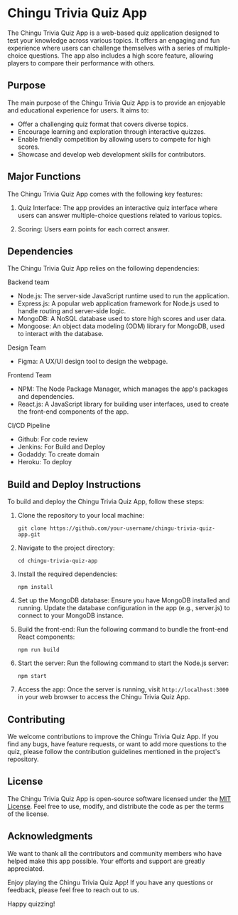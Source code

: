# Chingu Trivia Quiz App

The Chingu Trivia Quiz App is a web-based quiz application designed to test your knowledge across various topics. It offers an engaging and fun experience where users can challenge themselves with a series of multiple-choice questions. The app also includes a high score feature, allowing players to compare their performance with others.

## Purpose

The main purpose of the Chingu Trivia Quiz App is to provide an enjoyable and educational experience for users. It aims to:

- Offer a challenging quiz format that covers diverse topics.
- Encourage learning and exploration through interactive quizzes.
- Enable friendly competition by allowing users to compete for high scores.
- Showcase and develop web development skills for contributors.

## Major Functions

The Chingu Trivia Quiz App comes with the following key features:

1. Quiz Interface: The app provides an interactive quiz interface where users can answer multiple-choice questions related to various topics.

2. Scoring: Users earn points for each correct answer.

## Dependencies

The Chingu Trivia Quiz App relies on the following dependencies:

Backend team

- Node.js: The server-side JavaScript runtime used to run the application.
- Express.js: A popular web application framework for Node.js used to handle routing and server-side logic.
- MongoDB: A NoSQL database used to store high scores and user data.
- Mongoose: An object data modeling (ODM) library for MongoDB, used to interact with the database.

Design Team

- Figma: A UX/UI design tool to design the webpage.


Frontend Team

- NPM: The Node Package Manager, which manages the app's packages and dependencies.
- React.js: A JavaScript library for building user interfaces, used to create the front-end components of the app.

CI/CD Pipeline

- Github: For code review
- Jenkins: For Build and Deploy
- Godaddy: To create domain
- Heroku: To deploy

## Build and Deploy Instructions

To build and deploy the Chingu Trivia Quiz App, follow these steps:

1. Clone the repository to your local machine:

   ```
   git clone https://github.com/your-username/chingu-trivia-quiz-app.git
   ```

2. Navigate to the project directory:

   ```
   cd chingu-trivia-quiz-app
   ```

3. Install the required dependencies:

   ```
   npm install
   ```

4. Set up the MongoDB database: Ensure you have MongoDB installed and running. Update the database configuration in the app (e.g., server.js) to connect to your MongoDB instance.

5. Build the front-end: Run the following command to bundle the front-end React components:

   ```
   npm run build
   ```

6. Start the server: Run the following command to start the Node.js server:

   ```
   npm start
   ```

7. Access the app: Once the server is running, visit `http://localhost:3000` in your web browser to access the Chingu Trivia Quiz App.

## Contributing

We welcome contributions to improve the Chingu Trivia Quiz App. If you find any bugs, have feature requests, or want to add more questions to the quiz, please follow the contribution guidelines mentioned in the project's repository.

## License

The Chingu Trivia Quiz App is open-source software licensed under the [MIT License](https://opensource.org/licenses/MIT). Feel free to use, modify, and distribute the code as per the terms of the license.

## Acknowledgments

We want to thank all the contributors and community members who have helped make this app possible. Your efforts and support are greatly appreciated.

Enjoy playing the Chingu Trivia Quiz App! If you have any questions or feedback, please feel free to reach out to us.

Happy quizzing!
